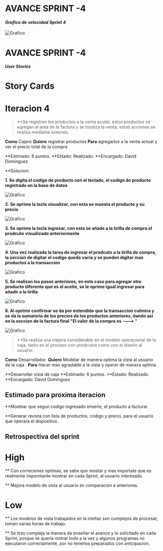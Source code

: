 # **AVANCE SPRINT -4**

#### *Grafico de velocidad Sprint 4*

![Grafico](https://github.com/davidd0minguez/Supermercado-DAME/blob/master/Sprint%20-4/graficoSprint4.PNG)

# **AVANCE SPRINT -4**

#### *User Stories*

# **Story Cards**

# Iteracion 4


> **Se registran los productos a la venta acutal, estos productos se agregan al area de la factura y se totaliza la venta, estas acciones se realiza mediante botones.

**Como** Cajero
**Quiero** registrar productos 
**Para** agregarlos a la venta actual y ver el precio total de la compra
  
**Estimado: 6 puntos.
**Estado: Realizado.
**Encargado: David Dominguez

**Solucion:

**1. Se digita el codigo de producto con el teclado, el codigo de producto registrado en la base de datos**

![Grafico](https://github.com/davidd0minguez/Supermercado-DAME/blob/master/Sprint%20-4/Caja%20Sprint%204(1).PNG)

**2. Se oprime la tecla visualizar, con esta se muesta el producto y su precio**

![Grafico](https://github.com/davidd0minguez/Supermercado-DAME/blob/master/Sprint%20-4/Caja%20Sprint%204(2).PNG)

**3. Se oprime la tecla ingresar, con esta se añade a la tirilla de compra el prodcuto visualizado anteriormente**

![Grafico](https://github.com/davidd0minguez/Supermercado-DAME/blob/master/Sprint%20-4/Caja%20Sprint%204(3).PNG)

**4. Una vez realizada la tarea de ingresar el prodcuto a la tirilla de compra, la seccion de digitar el codigo queda vacia y se pueden digitar mas productos a la transaccion**

![Grafico](https://github.com/davidd0minguez/Supermercado-DAME/blob/master/Sprint%20-4/Caja%20Sprint%204(4).PNG)

**5. Se realizan los pasos anteriores, en este caso para agregar otro producto diferente que es el aceite, se le oprime igual ingresar para añadir a la tirilla**

![Grafico](https://github.com/davidd0minguez/Supermercado-DAME/blob/master/Sprint%20-4/Caja%20Sprint%204(5).PNG)

**6. Al oprimir confirmar se da por entendido que la transaccion culmina y se da la sumatoria de los precios de los productos anteriores, dando asi en la seccion de la factura final "El valor de la compra es ---> "**

![Grafico](https://github.com/davidd0minguez/Supermercado-DAME/blob/master/Sprint%20-4/Caja%20Sprint%204(6).PNG)


> **Se realiza una mejora considerable en el modelo operacional de la caja, tanto en el proceso con prodcutos como con el diseño al usuario.

**Como** Desarrollador.
**Quiero** Modelar de manera optima la vista al usuario de la caja .
**Para** Hacer mas agradable a la vista y operar de manera optima.

**Desarrollar vista de caja
**Estimado: 6 puntos.
**Estado: Realizado.
**Encargado: David Dominguez




## Estimado para proxima iteracion

**Modelar que segun codigo ingresado enseñe, el producto a facturar.

**Generar revista con lista de productos, codigo y precio, para el usuario que operara el dispositivo.

## Retrospectiva del sprint

# High

** Con correciones optimas, se sabe que mostar y mas importate que es realmente imporntante mostrar en cada Sprint, al usuario interesado.

** Mejora modelo de vista al usuario en comparacion a anteriores.

# Low

** Los modelos de vista trabajados en la intefaz son complejos de procesar, toman varias horas de trabajo.

** Se hizo compleja la manera de enseñar el avance y lo solicitado en cada Sprint, porque se queria motrar todo a la vez y algunos programas no ejecutaron correctamente, por no tenerlos preparados con anticipacion.
